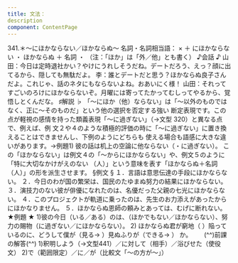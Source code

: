 ```yaml
---
title: 文法：
description
component: ContentPage
---
```



341.＊～にほかならない／ほかならぬ～
名詞・名詞相当語： × ＋ にほかならない ・ ほかならぬ ＋ 名詞 ・
（注：「ほか」は「外／他」とも書く）
♪会話 ♪
山田：今日は定時退社かい？やけにうれしそうだね。デートだろう、えっ？顔に出てるから、隠しても無駄だよ。
李：誰とデートだと思う？ほかならぬ良子さんだよ。これじゃ、話のネタにもならないよね。おあいにく様！
山田：それってすごいのろけにほかならないぞ。月曜には寄ってたかってむしってやるから、覚悟しとくんだな。
♯解説 ♭
「～にほか（他）ならない」は「～以外のものではなく、正に～そのものだ」という他の選択を否定する強い 断定表現です。この点が軽視の感情を持った類義表現「～に過ぎない」（→文型 320）と異なる点で、例えば、例 文２や４のような積極的評価の時に「～に過ぎない」に置き換えることはできませんし、下例のようにどちらも 使える場合も語感に大きな違いがあります。→例題1)
彼の話は机上の空論に他ならない（・に過ぎない）。
この「ほかならない」は例文４の「～からにほかならない」や、例文５のように「特に大切なかけがえのない
（人）」という意味を表す「ほかならぬ＋名詞（人）」の形を派生させます。
§例文 §
１．言語は意思伝達の手段にほかならない。
２．今日のわが国の繁栄は、国民のたゆまぬ努力の結果にほかならない。
３．演技力のない彼が俳優になれたのは、名優だった父親の七光にほかならない。
４．このプロジェクトが軌道に乗ったのは、先生のお力添えがあったからにほかなりません。
５．ほかならぬ恩師の頼みとあっては、むげに断れない。
★例題 ★
1)彼の今日（いる／ある）のは、（ほかでもない／ほかならない）、努力の賜物（に過ぎない／にほかならない）。
2) ほかならぬ君が窮地（ ）陥っているのに、どうして僕が（見る→ ）見ぬふりが（できる→ ）
か。      
(^^)前課の解答(^^)
1)釈明しよう（→文型441）／に対して（相手）／浴びせた（使役文）
2)で（範囲限定）／に／が（比較文「～の方が～」）

